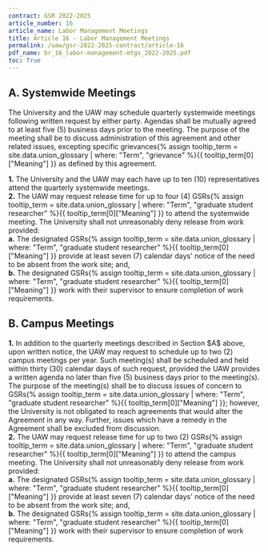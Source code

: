 ```yaml
---
contract: GSR 2022-2025
article_number: 16
article_name: Labor Management Meetings 
title: Article 16 - Labor Management Meetings 
permalink: /uaw/gsr-2022-2025-contract/article-16
pdf_name: br_16_labor-management-mtgs_2022-2025.pdf
toc: True
---
```



## A. Systemwide Meetings

The University and the UAW may schedule quarterly systemwide meetings following written request by either party. Agendas shall be mutually agreed to at least five (5) business days prior to the meeting. The purpose of the meeting shall be to discuss administration of this agreement and other related issues, excepting specific <span class="tooltip">grievances<span class="tooltip-text">{% assign tooltip_term = site.data.union_glossary | where: "Term", "grievance" %}{{ tooltip_term[0]["Meaning"] }}</span></span> as defined by this agreement.

<div class="lvl2"><b>1.</b> The University and the UAW may each have up to ten (10) representatives attend the quarterly systemwide meetings.</div>
<div class="lvl2"><b>2.</b> The UAW may request release time for up to four (4) <span class="tooltip">GSRs<span class="tooltip-text">{% assign tooltip_term = site.data.union_glossary | where: "Term", "graduate student researcher" %}{{ tooltip_term[0]["Meaning"] }}</span></span> to attend the systemwide meeting. The University shall not unreasonably deny release from work provided:</div>
<div class="lvl3"><b>a.</b> The designated <span class="tooltip">GSRs<span class="tooltip-text">{% assign tooltip_term = site.data.union_glossary | where: "Term", "graduate student researcher" %}{{ tooltip_term[0]["Meaning"] }}</span></span> provide at least seven (7) calendar days' notice of the need to be absent from the work site; and,</div>
<div class="lvl3"><b>b.</b> The designated <span class="tooltip">GSRs<span class="tooltip-text">{% assign tooltip_term = site.data.union_glossary | where: "Term", "graduate student researcher" %}{{ tooltip_term[0]["Meaning"] }}</span></span> work with their supervisor to ensure completion of work requirements.</div>

## B. Campus Meetings

<div class="lvl2"><b>1.</b> In addition to the quarterly meetings described in Section $A$ above, upon written notice, the UAW may request to schedule up to two (2) campus meetings per year. Such meeting(s) shall be scheduled and held within thirty (30) calendar days of such request, provided the UAW provides a written agenda no later than five (5) business days prior to the meeting(s). The purpose of the meeting(s) shall be to discuss issues of concern to <span class="tooltip">GSRs<span class="tooltip-text">{% assign tooltip_term = site.data.union_glossary | where: "Term", "graduate student researcher" %}{{ tooltip_term[0]["Meaning"] }}</span></span>; however, the University is not obligated to reach agreements that would alter the Agreement in any way. Further, issues which have a remedy in the Agreement shall be excluded from discussion.</div>
<div class="lvl2"><b>2.</b> The UAW may request release time for up to two (2) <span class="tooltip">GSRs<span class="tooltip-text">{% assign tooltip_term = site.data.union_glossary | where: "Term", "graduate student researcher" %}{{ tooltip_term[0]["Meaning"] }}</span></span> to attend the campus meeting. The University shall not unreasonably deny release from work provided:</div>
<div class="lvl3"><b>a.</b> The designated <span class="tooltip">GSRs<span class="tooltip-text">{% assign tooltip_term = site.data.union_glossary | where: "Term", "graduate student researcher" %}{{ tooltip_term[0]["Meaning"] }}</span></span> provide at least seven (7) calendar days' notice of the need to be absent from the work site; and,</div>
<div class="lvl3"><b>b.</b> The designated <span class="tooltip">GSRs<span class="tooltip-text">{% assign tooltip_term = site.data.union_glossary | where: "Term", "graduate student researcher" %}{{ tooltip_term[0]["Meaning"] }}</span></span> work with their supervisor to ensure completion of work requirements.</div>
